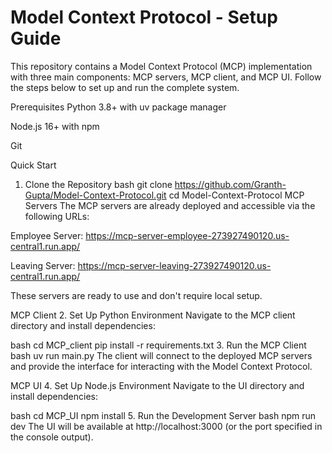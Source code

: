 # Model Context Protocol - Setup Guide
This repository contains a Model Context Protocol (MCP) implementation with three main components: MCP servers, MCP client, and MCP UI. Follow the steps below to set up and run the complete system.

Prerequisites
Python 3.8+ with uv package manager

Node.js 16+ with npm

Git

Quick Start
1. Clone the Repository
bash
git clone https://github.com/Granth-Gupta/Model-Context-Protocol.git
cd Model-Context-Protocol
MCP Servers
The MCP servers are already deployed and accessible via the following URLs:

Employee Server: https://mcp-server-employee-273927490120.us-central1.run.app/

Leaving Server: https://mcp-server-leaving-273927490120.us-central1.run.app/

These servers are ready to use and don't require local setup.

MCP Client
2. Set Up Python Environment
Navigate to the MCP client directory and install dependencies:

bash
cd MCP_client
pip install -r requirements.txt
3. Run the MCP Client
bash
uv run main.py
The client will connect to the deployed MCP servers and provide the interface for interacting with the Model Context Protocol.

MCP UI
4. Set Up Node.js Environment
Navigate to the UI directory and install dependencies:

bash
cd MCP_UI
npm install
5. Run the Development Server
bash
npm run dev
The UI will be available at http://localhost:3000 (or the port specified in the console output).

